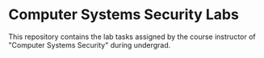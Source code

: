 # Computer Systems Security Labs
This repository contains the lab tasks assigned by the course instructor of "Computer Systems Security" during undergrad. 
